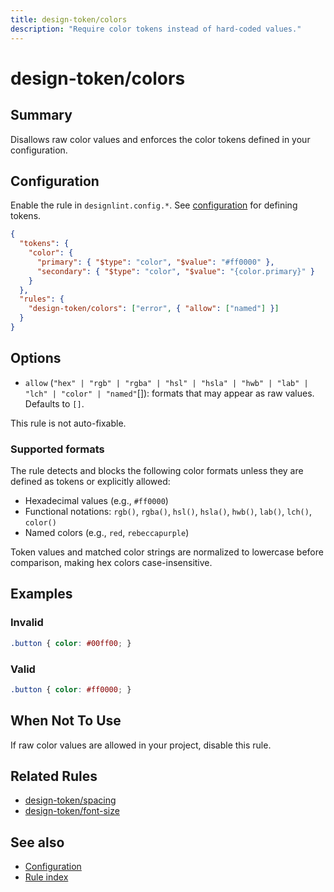 ```yaml
---
title: design-token/colors
description: "Require color tokens instead of hard-coded values."
---
```


# design-token/colors

## Summary
Disallows raw color values and enforces the color tokens defined in your configuration.

## Configuration
Enable the rule in `designlint.config.*`. See [configuration](../../configuration.md) for defining tokens.

```json
{
  "tokens": {
    "color": {
      "primary": { "$type": "color", "$value": "#ff0000" },
      "secondary": { "$type": "color", "$value": "{color.primary}" }
    }
  },
  "rules": {
    "design-token/colors": ["error", { "allow": ["named"] }]
  }
}
```

## Options
- `allow` (`"hex" | "rgb" | "rgba" | "hsl" | "hsla" | "hwb" | "lab" | "lch" | "color" | "named"`[]): formats that may appear as raw values. Defaults to `[]`.

This rule is not auto-fixable.

### Supported formats
The rule detects and blocks the following color formats unless they are defined as tokens or explicitly allowed:

- Hexadecimal values (e.g., `#ff0000`)
- Functional notations: `rgb()`, `rgba()`, `hsl()`, `hsla()`, `hwb()`, `lab()`, `lch()`, `color()`
- Named colors (e.g., `red`, `rebeccapurple`)

Token values and matched color strings are normalized to lowercase before comparison, making hex colors case-insensitive.

## Examples

### Invalid

```css
.button { color: #00ff00; }
```

### Valid

```css
.button { color: #ff0000; }
```

## When Not To Use
If raw color values are allowed in your project, disable this rule.

## Related Rules
- [design-token/spacing](./spacing.md)
- [design-token/font-size](./font-size.md)

## See also
- [Configuration](../../configuration.md)
- [Rule index](../index.md)
